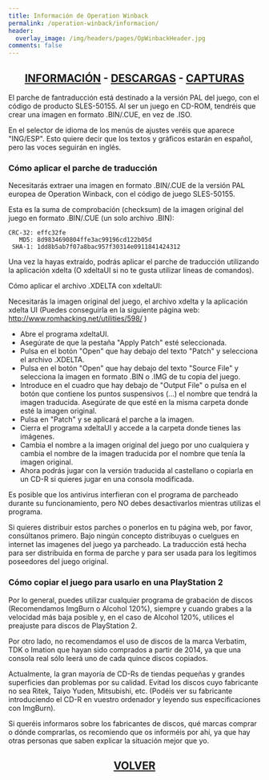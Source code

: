 ```yaml
---
title: Información de Operation Winback
permalink: /operation-winback/informacion/
header:
  overlay_image: /img/headers/pages/OpWinbackHeader.jpg
comments: false
---
```

<h2 style="text-align: center;"><strong><a href="/operation-winback/informacion/">INFORMACIÓN</a> - <a href="/operation-winback/descargar/">DESCARGAS</a> - <a href="/operation-winback/capturas/">CAPTURAS</a></strong></h2>

El parche de fantraducción está destinado a la versión PAL del juego, con el código de producto 
SLES-50155. Al ser un juego en CD-ROM, tendréis que crear una imagen en formato .BIN/.CUE, en vez 
de .ISO.

En el selector de idioma de los menús de ajustes veréis que aparece "ING/ESP". Esto quiere decir 
que los textos y gráficos estarán en español, pero las voces seguirán en inglés.

### Cómo aplicar el parche de traducción

Necesitarás extraer una imagen en formato .BIN/.CUE de la versión PAL 
europea de Operation Winback, con el código de juego SLES-50155.

Esta es la suma de comprobación (checksum) de la imagen original del juego 
en formato .BIN/.CUE (un solo archivo .BIN):

```
CRC-32: effc32fe  
   MD5: 8d9834690804ffe3ac99196cd122b05d  
 SHA-1: 1dd8b5ab7f07a8bac957f30314e0911841424312  
```

Una vez la hayas extraído, podrás aplicar el parche de traducción utilizando 
la aplicación xdelta (O xdeltaUI si no te gusta utilizar líneas de comandos).

Cómo aplicar el archivo .XDELTA con xdeltaUI:

Necesitarás la imagen original del juego, el archivo xdelta y la aplicación 
xdelta UI (Puedes conseguirla en la siguiente página web: 
http://www.romhacking.net/utilities/598/ )

 - Abre el programa xdeltaUI.
 - Asegúrate de que la pestaña "Apply Patch" esté seleccionada.
 - Pulsa en el botón "Open" que hay debajo del texto "Patch" y selecciona el 
   archivo .XDELTA.
 - Pulsa en el botón "Open" que hay debajo del texto "Source File" y 
   selecciona la imagen en formato .BIN o .IMG de tu copia del juego.
 - Introduce en el cuadro que hay debajo de "Output File" o pulsa en el 
   botón que contiene los puntos suspensivos (...) el nombre que tendrá la 
   imagen traducida. Asegúrate de que esté en la misma carpeta donde esté la 
   imagen original.
 - Pulsa en "Patch" y se aplicará el parche a la imagen.
 - Cierra el programa xdeltaUI y accede a la carpeta donde tienes las 
   imágenes.
 - Cambia el nombre a la imagen original del juego por uno cualquiera y 
   cambia el nombre de la imagen traducida por el nombre que tenía la imagen 
   original.
 - Ahora podrás jugar con la versión traducida al castellano o copiarla en 
   un CD-R si quieres jugar en una consola modificada.
   
Es posible que los antivirus interfieran con el programa de parcheado 
durante su funcionamiento, pero NO debes desactivarlos mientras utilizas el 
programa.

Si quieres distribuir estos parches o ponerlos en tu página web, por favor, 
consúltanos primero. Bajo ningún concepto distribuyas o cuelgues en internet 
las imagenes del juego ya parcheado. La traducción está hecha para ser 
distribuida en forma de parche y para ser usada para los legitimos 
poseedores del juego original.


### Cómo copiar el juego para usarlo en una PlayStation 2

Por lo general, puedes utilizar cualquier programa de grabación de discos 
(Recomendamos ImgBurn o Alcohol 120%), siempre y cuando grabes a la 
velocidad más baja posible y, en el caso de Alcohol 120%, utilices el 
preajuste para discos de PlayStation 2.

Por otro lado, no recomendamos el uso de discos de la marca Verbatim, TDK o 
Imation que hayan sido comprados a partir de 2014, ya que una consola real 
sólo leerá uno de cada quince discos copiados.

Actualmente, la gran mayoría de CD-Rs de tiendas pequeñas y grandes 
superficies dan problemas por su calidad. Evitad los discos cuyo fabricante 
no sea Ritek, Taiyo Yuden, Mitsubishi, etc. (Podéis ver su fabricante 
introduciendo el CD-R en vuestro ordenador y leyendo sus especificaciones 
con ImgBurn).

Si queréis informaros sobre los fabricantes de discos, qué marcas comprar o 
dónde comprarlas, os recomiendo que os informéis por ahí, ya que hay otras 
personas que saben explicar la situación mejor que yo.


<h2 style="text-align: center;"><a href="/operation-winback/"><strong>VOLVER</strong></a></h2>


